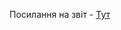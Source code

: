 Посилання на звіт - [Тут](https://docs.google.com/document/d/1MNIE4I84d8BLGaxsc8XkQiq8JiQKiLbzwAjwrXmXkdw/edit?usp=sharing) 
